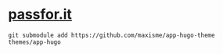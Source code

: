 # [passfor.it](https://passfor.it)

```
git submodule add https://github.com/maxisme/app-hugo-theme themes/app-hugo
```
